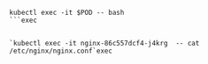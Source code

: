 ```
kubectl exec -it $POD -- bash
```exec


`kubectl exec -it nginx-86c557dcf4-j4krg  -- cat /etc/nginx/nginx.conf`exec
